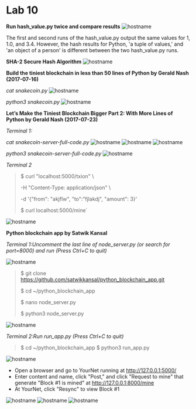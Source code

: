 # Lab 10

**Run hash_value.py twice and compare results**
![hostname](CPE_322_LAB10_1.png)

The first and second runs of the hash_value.py output the same values for 1, 1.0, and 3.4. However, the hash results for Python, 'a tuple of values,' and 'an object of a person' is different between the two hash_value.py runs.

**SHA-2 Secure Hash Algorithm**
![hostname](CPE_322_LAB10_3.png)

**Build the tiniest blockchain in less than 50 lines of Python by Gerald Nash (2017-07-16)**

*cat snakecoin.py*
![hostname](CPE_322_LAB10_4.png)

*python3 snakecoin.py*
![hostname](CPE_322_LAB10_5.png)

**Let’s Make the Tiniest Blockchain Bigger Part 2: With More Lines of Python by Gerald Nash (2017-07-23)**

*Terminal 1:*

*cat snakecoin-server-full-code.py*
![hostname](CPE_322_LAB10_6.png)
![hostname](CPE_322_LAB10_7.png)
![hostname](CPE_322_LAB10_2.png)

*python3 snakecoin-server-full-code.py*
![hostname](CPE_322_LAB10_9.png)

*Terminal 2*
>$ curl "localhost:5000/txion" \
>
>    -H "Content-Type: application/json" \
>
>    -d '{"from": "akjflw", "to":"fjlakdj", "amount": 3}'
>
>$ curl localhost:5000/mine`

![hostname](CPE_322_LAB10_10.png)

**Python blockchain app by Satwik Kansal**

*Terminal 1:Uncomment the last line of node_server.py (or search for port=8000) and run (Press Ctrl+C to quit)*

![hostname](CPE_322_LAB10_14.png)

>$ git clone https://github.com/satwikkansal/python_blockchain_app.git
>
>$ cd ~/python_blockchain_app
>
>$ nano node_server.py
>
>$ python3 node_server.py

![hostname](CPE_322_LAB10_16.png)

*Terminal 2:Run run_app.py (Press Ctrl+C to quit)*

>$ cd ~/python_blockchain_app
>$ python3 run_app.py

![hostname](CPE_322_LAB10_18.png)

- Open a browser and go to YourNet running at http://127.0.0.1:5000/
- Enter content and name, click "Post," and click "Request to mine" that generate "Block #1 is mined" at http://127.0.0.1:8000/mine
- At YourNet, click "Resync" to view Block #1

![hostname](CPE_322_LAB10_17.png)
![hostname](CPE_322_LAB10_15.png)
![hostname](CPE_322_LAB10_13.png)

